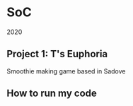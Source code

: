 # SoC
2020
## Project 1: T's Euphoria 
Smoothie making game based in Sadove
## How to run my code


